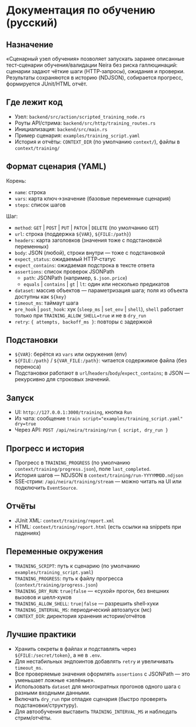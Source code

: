 # Документация по обучению (русский)

## Назначение

«Сценарный узел обучения» позволяет запускать заранее описанные тест‑сценарии обучения/валидации Neira без риска галлюцинаций: сценарии задают чёткие шаги (HTTP‑запросы), ожидания и проверки. Результаты сохраняются в историю (NDJSON), собирается прогресс, формируется JUnit/HTML отчёт.

## Где лежит код

- Узел: `backend/src/action/scripted_training_node.rs`
- Роуты API/стрима: `backend/src/http/training_routes.rs`
- Инициализация: `backend/src/main.rs`
- Пример сценария: `examples/training_script.yaml`
- История и отчёты: `CONTEXT_DIR` (по умолчанию `context/`), файлы в `context/training/`

## Формат сценария (YAML)

Корень:
- `name`: строка
- `vars`: карта ключ→значение (базовые переменные сценария)
- `steps`: список шагов

Шаг:
- `method`: `GET` | `POST` | `PUT` | `PATCH` | `DELETE` (по умолчанию `GET`)
- `url`: строка (поддержка `${VAR}`, `${FILE:/path}`)
- `headers`: карта заголовков (значения тоже с подстановкой переменных)
- `body`: JSON (любой), строки внутри — тоже с подстановкой
- `expect_status`: ожидаемый HTTP‑статус
- `expect_contains`: ожидаемая подстрока в тексте ответа
- `assertions`: список проверок JSONPath
  - `path`: JSONPath (например, `$.json.price`)
  - `equals` | `contains` | `gt` | `lt`: один или несколько предикатов
- `dataset`: массив объектов — параметризация шага; поля из объекта доступны как `${key}`
- `timeout_ms`: таймаут шага
- `pre_hook` | `post_hook`: хук (`sleep_ms` | `set_env` | `shell`), `shell` работает только при `TRAINING_ALLOW_SHELL=true` и не в `dry_run`
- `retry`: `{ attempts, backoff_ms }`: повторы с задержкой

## Подстановки

- `${VAR}`: берётся из `vars` или окружения (env)
- `${FILE:/path}` / `${VAR_FILE:/path}`: читается содержимое файла (без переноса)
- Подстановки работают в `url`/`headers`/`body`/`expect_contains`; в JSON — рекурсивно для строковых значений.

## Запуск

- UI: `http://127.0.0.1:3000/training`, кнопка `Run`
- Из чата: сообщение `train script="examples/training_script.yaml" dry=true`
- Через API: `POST /api/neira/training/run` `{ script, dry_run }`

## Прогресс и история

- Прогресс в `TRAINING_PROGRESS` (по умолчанию `context/training/progress.json`), поле `last_completed`.
- История шагов — NDJSON в `context/training/run-YYYYMMDD.ndjson`
- SSE‑стрим: `/api/neira/training/stream` — можно читать на UI или подключить `EventSource`.

## Отчёты

- JUnit XML: `context/training/report.xml`
- HTML: `context/training/report.html` (есть ссылки на snippets при падениях)

## Переменные окружения

- `TRAINING_SCRIPT`: путь к сценарию (по умолчанию `examples/training_script.yaml`)
- `TRAINING_PROGRESS`: путь к файлу прогресса (`context/training/progress.json`)
- `TRAINING_DRY_RUN`: `true|false` — «сухой» прогон, без внешних вызовов и шелл‑хуков
- `TRAINING_ALLOW_SHELL`: `true|false` — разрешить shell‑хуки
- `TRAINING_INTERVAL_MS`: периодический автозапуск (мс)
- `CONTEXT_DIR`: директория хранения истории/отчётов

## Лучшие практики

- Хранить секреты в файлах и подставлять через `${FILE:/secret/token}`, а не в `.env`.
- Для нестабильных эндпоинтов добавлять `retry` и увеличивать `timeout_ms`.
- Все проверяемые значения оформлять `assertions` с JSONPath — это уменьшает ложные «зелёные».
- Использовать `dataset` для многократных прогонов одного шага с разными входными данными.
- Включать `dry_run` при отладке сценария (быстро проверять подстановки/структуру).
- Для автообучения выставить `TRAINING_INTERVAL_MS` и наблюдать стрим/отчёты.

